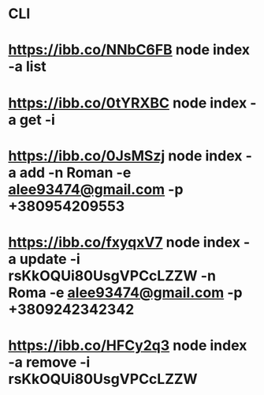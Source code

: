 # CLI
# https://ibb.co/NNbC6FB    node index -a list
# https://ibb.co/0tYRXBC    node index -a get -i
# https://ibb.co/0JsMSzj    node index -a add -n Roman -e alee93474@gmail.com -p +380954209553
# https://ibb.co/fxyqxV7    node index -a update -i rsKkOQUi80UsgVPCcLZZW -n Roma -e alee93474@gmail.com -p +3809242342342
# https://ibb.co/HFCy2q3    node index -a remove -i rsKkOQUi80UsgVPCcLZZW
